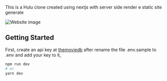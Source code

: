 This is a Hulu clone created using nextjs with server side render e static site generate

![Website image](https://i.ibb.co/nk2B5t4/Screenshot-2021-07-26-at-17-43-55-Hulu.png)

## Getting Started

First, create an api key at [themoviedb](https://www.themoviedb.org/login) after rename the file .env.sample to .env and add your key to it,
 
```bash
npm run dev
# or
yarn dev
```
